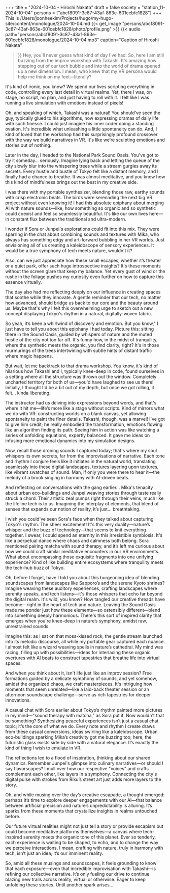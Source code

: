 +++
title = "2024-10-04 - Hiroshi Nakata"
draft = false
society = "station_11-2024-10-04"
persons = ["abcf8091-3c87-43af-863e-601cebfc1828"]
+++
This is /Users/joonheekim/Projects/hugo/my-hugo-site/content/monologue/2024-10-04.md
{{< get_image "persons/abcf8091-3c87-43af-863e-601cebfc1828/photo/profile.png" >}}
{{< audio
    path="persons/abcf8091-3c87-43af-863e-601cebfc1828/monologue/2024-10-04.mp3" 
    caption="Caption of Hiroshi Nakata"
>}}
Hey, you'll never guess what kind of day I've had.
So, here I am still buzzing from the improv workshop with Takashi. It's amazing how stepping out of our tech bubble and into the world of drama opened up a new dimension. I mean, who knew that my VR persona would help me think on my feet—literally?

It's kind of ironic, you know? We spend our lives scripting everything in code, controlling every last detail in virtual realms. Yet, there I was, on stage, no script, no plan, and just having to roll with it. I felt like I was running a live simulation with emotions instead of pixels!

Oh, and speaking of which, Takashi was a natural! You should’ve seen the guy, typically glued to his algorithms, now expressing dramas of daily life with such finesse. I could just imagine his inner coder doing a standing ovation. It's incredible what unleashing a little spontaneity can do. And, I kind of loved that the workshop had this surprisingly profound crossover with the way we build narratives in VR. It's like we’re sculpting emotions and stories out of nothing. 

Later in the day, I headed to the National Park Sound Oasis. You've got to try it someday… seriously. Imagine lying back and letting the queue of the city slowly blur into the whispering trees while a stream gurgles away its secrets. Every hustle and bustle of Tokyo felt like a distant memory, and I finally had a chance to breathe. It was almost meditative, and you know how this kind of mindfulness brings out the best in my creative side.

I was there with my portable synthesizer, blending those raw, earthy sounds with crisp electronic beats. The birds were serenading the next big VR project without even knowing it! I had this absolute epiphany about merging AI with nature sounds—like, how something so organic and so synthetic could coexist and feel so seamlessly beautiful. It's like our own lives here—in constant flux between the traditional and ultra-modern.

I wonder if Sora or Junpei's explorations could fit into this mix. They were sparring in the chat about combining sounds and textures with Mika, who always has something edgy and art-forward bubbling in her VR worlds. Just envisioning all of us creating a kaleidoscope of sensory experiences. It would be a true symphony of tech meets nature, wouldn't it?

Also, can we just appreciate how these small escapes, whether it’s theater or a quiet park, offer such huge introspective insights? It's these moments without the screen glare that keep my balance. Yet every gust of wind or the rustle in the foliage pushes my curiosity even further on how to capture this essence virtually. 

The day also had me reflecting deeply on our influence in creating spaces that soothe while they innovate. A gentle reminder that our tech, no matter how advanced, should bridge us back to our core and the beauty around us. Maybe that's why I felt this overwhelming urge to sketch out a new concept displaying Tokyo's rhythm in a natural, digitally-woven fabric. 

So yeah, it’s been a whirlwind of discovery and emotion. But you know,"
I just have to tell you about this epiphany I had today. Picture this: sitting there in the Sound Oasis, guided by whispers of nature and the muted hustle of the city not too far off. It's funny how, in the midst of tranquility, where the synthetic meets the organic, you find clarity, right? It's in those murmurings of the trees intertwining with subtle hints of distant traffic where magic happens.

But wait, let me backtrack to that drama workshop. You know, it's kind of hilarious how Takashi and I, typically knee-deep in code, found ourselves in a setting where all the structure was thrown out the window. Completely uncharted territory for both of us—you'd have laughed to see us there! Initially, I thought I'd be a bit out of my depth, but once we got rolling, it felt... kinda liberating.

The instructor had us delving into expressions beyond words, and that's where it hit me—life’s more like a stage without scripts. Kind of mirrors what we do with VR: constructing worlds on a blank canvas, yet allowing spontaneity to paint the finer details. Takashi, though, was a marvel! I've got to give him credit; he really embodied the transformation, emotions flowing like an algorithm finding its path. Seeing him in action was like watching a series of unfolding equations, expertly balanced. It gave me ideas on infusing more emotional dynamics into my simulation designs.

Now, recall those droning sounds I captured today; that's where my soul whispers its own secrets, far from the improvisations of narrative. Each tone and rhythm I conjure feels like it initiates in the natural world, translating seamlessly into these digital landscapes, textures layering upon textures, like vibrant swatches of sound. Man, if only you were there to hear it—the melody of a brook singing in harmony with AI-driven beats. 

And reflecting on conversations with the gang earlier... Mika's tenacity about urban eco-buildings and Junpei weaving stories through taste really struck a chord. Their artistic zeal pumps right through their veins, much like the lifeline tech is to us. Imagining the interplay of elements, that blend of senses that expands our notion of reality, it’s just... breathtaking.

I wish you could've seen Sora's face when they talked about capturing Tokyo's rhythm. The sheer excitement! It's this very duality—nature’s whisper and the buzz of technology—that seems to knit everything together. I swear, I could spend an eternity in this irresistible symbiosis. It's like a perpetual dance where chaos and calmness both belong. Sora mentioned pairing matcha with sound therapy, and it’s left me curious about how we could craft similar meditative encounters in our VR environments. What about encompassing those exquisite fragments into one unifying experience? Kind of like building entire ecosystems where tranquility meets the tech-hub buzz of Tokyo.

Oh, before I forget, have I told you about this burgeoning idea of blending soundscapes from landscapes like Sapporo’s and the serene Kyoto shrines? Imagine weaving these auditory experiences, crafting landscapes where serenity speaks, and tech listens—it's those whispers that echo far beyond the digital realm.
It's wild, you know? How tangled our creative threads have become—right in the heart of tech and nature. Leaving the Sound Oasis made me ponder just how these elements—so ostensibly different—blend into something deeply harmonious. There's this sort of inspired clarity that emerges when you're knee-deep in nature’s symphony, amidst raw, unrestrained sounds. 

Imagine this: as I sat on that moss-kissed rock, the gentle stream launched into its melodic discourse, all while my portable gear captured each nuance. I almost felt like a wizard weaving spells in nature’s cathedral. My mind was racing, filling up with possibilities—ideas for interlacing these organic overtures with AI beats to construct tapestries that breathe life into virtual spaces.

And when you think about it, isn't life just like an improv session? Free formations guided by a delicate symphony of sounds, and yet somehow, amidst the organized chaos, we craft masterpieces. It's intriguing how moments that seem unrelated—like a laid-back theater session or an afternoon soundscape challenge—serve as rich tapestries for deeper innovations.

A casual chat with Sora earlier about Tokyo’s rhythm painted more pictures in my mind—"sound therapy with matcha," as Sora put it. Now wouldn't that be something? Synthesizing peaceful experiences isn’t just a casual chat topic; it’s the core of what we do. Every note and rhythm I create draws from these casual conversions, ideas swirling like a kaleidoscope. Urban eco-buildings sparking Mika’s creativity got me buzzing too; here, the futuristic glass exists side by side with a natural elegance. It’s exactly the kind of thing I wish to emulate in VR.

The reflections led to a flood of inspiration, thinking about our shared dynamics. Remember Junpei's glimpse into culinary narratives—or should I say
 flavorscapes? I mull over how our respective "voices" and crafts complement each other, like layers in a symphony. Connecting the city's digital pulse with strokes from Riku’s street art just adds more layers to the story.

Oh, and while musing over the day’s creative escapade, a thought emerged: perhaps it’s time to explore deeper engagements with our AI—that balance between artificial precision and nature’s unpredictability is alluring. It’s sparks from these moments that crystallize insights in realms untouched before.

Our future virtual realities might not just tell a story or provide escapism but could become meditative platforms themselves—a canvas where tech-inspired serenity meets the organic tone of this planet. Ever so tenderly, each experience is waiting to be shaped, to echo, and to change the way we perceive interactions. I mean, crafting with nature, truly in harmony with tech, isn’t just an idea; it’s our imminent reality.

So, amid all these musings and soundscapes, it feels grounding to know that each exposure—even that incredible improvisation with Takashi—is refining our collective narrative. It’s only fueling our drive to continue blazing new trails across reality, virtual or otherwise.
Eager to keep unfolding these stories. Until another spark arises...
